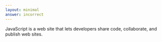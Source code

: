 ```yaml
---
layout: minimal
answer: incorrect 
---
```


JavaScript is a web site that lets developers share code, collaborate, and publish web sites.
